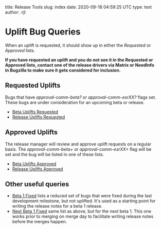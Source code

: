 title: Release Tools
slug: index
date: 2020-09-18 04:59:25 UTC
type: text
author: :rjl

# Uplift Bug Queries

When an uplift is requested, it should show up in either the *Requested*
or *Approved* lists.

**If you have requested an uplift and you do not see it in the Requested
or Approved lists, contact one of the release drivers via Matrix or 
NeedInfo in Bugzilla to make sure it gets considered for inclusion.**

## Requested Uplifts

Bugs that have *approval-comm-beta?* or *approval-comm-esrXX?* flags set. These
bugs are under consideration for an upcoming beta or release.  

* [Beta Uplifts Requested](buglist/?channel=beta&query=uplifts-requested)
* [Release Uplifts Requested](buglist/?channel=release&query=uplifts-requested)

## Approved Uplifts

The release manager will review and approve uplift requests on a regular basis.
The *approval-comm-beta+* or *approval-comm-esrXX+* flag will be set and the
bug will be listed in one of these lists.

* [Beta Uplifts Approved](buglist/?channel=beta&query=uplifts-approved)
* [Release Uplifts Approved](buglist/?channel=release&query=uplifts-approved)

## Other useful queries

* [Beta 1 Fixed](buglist/?channel=beta&query=beta-1-fixed) lists a reduced set of
    bugs that were fixed during the last development milestone, but not uplifted.
    It's used as a starting point for writing the release notes for a beta 1
    release.
* [Next Beta 1 Fixed](buglist/?channel=beta&query=beta-1-next) same list as above,
    but for the next beta 1. This one works prior to merging on merge day to
    facilitate writing release notes before the merges happen.
